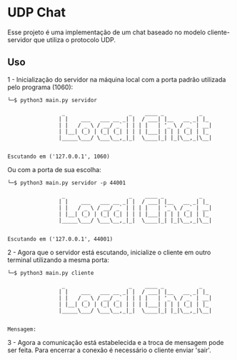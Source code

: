 # UDP Chat

Esse projeto é uma implementação de um chat baseado no modelo cliente-servidor que utiliza o protocolo UDP.<br>

<h2> Uso </h2>

1 - Inicialização do servidor na máquina local com a porta padrão utilizada pelo programa (1060):

```
└─$ python3 main.py servidor

                 _                    _    ____ _           _   
                | |    ___   ___ __ _| |  / ___| |__   __ _| |_ 
                | |   / _ \ / __/ _` | | | |   | '_ \ / _` | __|
                | |__| (_) | (_| (_| | | | |___| | | | (_| | |_ 
                |_____\___/ \___\__,_|_|  \____|_| |_|\__,_|\__|
                                                        
    
Escutando em ('127.0.0.1', 1060)
```

Ou com a porta de sua escolha:

```
└─$ python3 main.py servidor -p 44001                                                                                                                                                      

                 _                    _    ____ _           _   
                | |    ___   ___ __ _| |  / ___| |__   __ _| |_ 
                | |   / _ \ / __/ _` | | | |   | '_ \ / _` | __|
                | |__| (_) | (_| (_| | | | |___| | | | (_| | |_ 
                |_____\___/ \___\__,_|_|  \____|_| |_|\__,_|\__|
                                                        
    
Escutando em ('127.0.0.1', 44001)
```

2 - Agora que o servidor está escutando, inicialize o cliente em outro terminal utilizando a mesma porta:

```
└─$ python3 main.py cliente          

                 _                    _    ____ _           _   
                | |    ___   ___ __ _| |  / ___| |__   __ _| |_ 
                | |   / _ \ / __/ _` | | | |   | '_ \ / _` | __|
                | |__| (_) | (_| (_| | | | |___| | | | (_| | |_ 
                |_____\___/ \___\__,_|_|  \____|_| |_|\__,_|\__|
                                                        
    
Mensagem: 
```

3 - Agora a comunicação está estabelecida e a troca de mensagem pode ser feita. Para encerrar a conexão é necessário o cliente enviar 'sair'.



